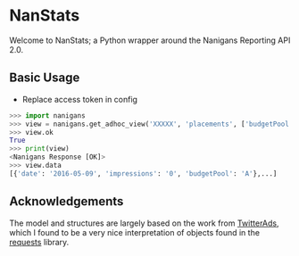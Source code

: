 # NanStats

Welcome to NanStats; a Python wrapper around the Nanigans Reporting API 2.0. 

## Basic Usage

* Replace access token in config

```python
>>> import nanigans
>>> view = nanigans.get_adhoc_view('XXXXX', 'placements', ['budgetPool'], ['impressions'])
>>> view.ok
True
>>> print(view)
<Nanigans Response [OK]>
>>> view.data
[{'date': '2016-05-09', 'impressions': '0', 'budgetPool': 'A'},...]
```

## Acknowledgements

The model and structures are largely based on the work from [TwitterAds](https://github.com/essence-tech/twitter-ads-api), which I found to be a very nice interpretation of objects found in the [requests](http://docs.python-requests.org/en/latest/) library. 



